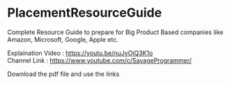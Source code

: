 # PlacementResourceGuide
Complete Resource Guide to prepare for Big Product Based companies like Amazon, Microsoft, Google, Apple etc.

Explaination Video : https://youtu.be/nuJyOjQ3K1o <br>
Channel Link : https://www.youtube.com/c/SavageProgrammer/

Download the pdf file and use the links
